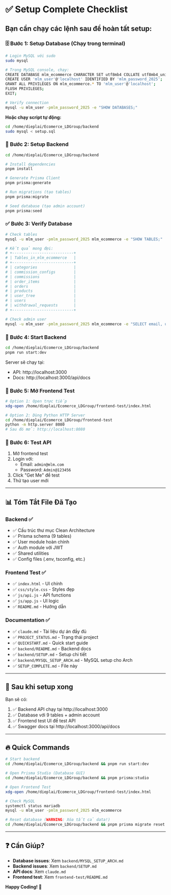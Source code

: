 # ✅ Setup Complete Checklist

## Bạn cần chạy các lệnh sau để hoàn tất setup:

### 🗄️ Bước 1: Setup Database (Chạy trong terminal)

```bash
# Login MySQL với sudo
sudo mysql

# Trong MySQL console, chạy:
CREATE DATABASE mlm_ecommerce CHARACTER SET utf8mb4 COLLATE utf8mb4_unicode_ci;
CREATE USER 'mlm_user'@'localhost' IDENTIFIED BY 'mlm_password_2025';
GRANT ALL PRIVILEGES ON mlm_ecommerce.* TO 'mlm_user'@'localhost';
FLUSH PRIVILEGES;
EXIT;

# Verify connection
mysql -u mlm_user -pmlm_password_2025 -e "SHOW DATABASES;"
```

**Hoặc chạy script tự động:**
```bash
cd /home/dieplai/Ecomerce_LDGroup/backend
sudo mysql < setup.sql
```

### 🔧 Bước 2: Setup Backend

```bash
cd /home/dieplai/Ecomerce_LDGroup/backend

# Install dependencies
pnpm install

# Generate Prisma Client
pnpm prisma:generate

# Run migrations (tạo tables)
pnpm prisma:migrate

# Seed database (tạo admin account)
pnpm prisma:seed
```

### ✅ Bước 3: Verify Database

```bash
# Check tables
mysql -u mlm_user -pmlm_password_2025 mlm_ecommerce -e "SHOW TABLES;"

# Kết quả mong đợi:
# +---------------------------+
# | Tables_in_mlm_ecommerce   |
# +---------------------------+
# | categories                |
# | commission_configs        |
# | commissions               |
# | order_items               |
# | orders                    |
# | products                  |
# | user_tree                 |
# | users                     |
# | withdrawal_requests       |
# +---------------------------+

# Check admin user
mysql -u mlm_user -pmlm_password_2025 mlm_ecommerce -e "SELECT email, username, role FROM users WHERE role='ADMIN';"
```

### 🚀 Bước 4: Start Backend

```bash
cd /home/dieplai/Ecomerce_LDGroup/backend
pnpm run start:dev
```

Server sẽ chạy tại:
- API: http://localhost:3000
- Docs: http://localhost:3000/api/docs

### 🎨 Bước 5: Mở Frontend Test

```bash
# Option 1: Open trực tiếp
xdg-open /home/dieplai/Ecomerce_LDGroup/frontend-test/index.html

# Option 2: Dùng Python HTTP Server
cd /home/dieplai/Ecomerce_LDGroup/frontend-test
python -m http.server 8080
# Sau đó mở: http://localhost:8080
```

### 🎯 Bước 6: Test API

1. Mở frontend test
2. Login với:
   - Email: `admin@mlm.com`
   - Password: `Admin@123456`
3. Click "Get Me" để test
4. Thử tạo user mới

---

## 📊 Tóm Tắt File Đã Tạo

### Backend ✅
- ✅ Cấu trúc thư mục Clean Architecture
- ✅ Prisma schema (9 tables)
- ✅ User module hoàn chỉnh
- ✅ Auth module với JWT
- ✅ Shared utilities
- ✅ Config files (.env, tsconfig, etc.)

### Frontend Test ✅
- ✅ `index.html` - UI chính
- ✅ `css/style.css` - Styles đẹp
- ✅ `js/api.js` - API functions
- ✅ `js/app.js` - UI logic
- ✅ `README.md` - Hướng dẫn

### Documentation ✅
- ✅ `claude.md` - Tài liệu dự án đầy đủ
- ✅ `PROJECT_STATUS.md` - Trạng thái project
- ✅ `QUICKSTART.md` - Quick start guide
- ✅ `backend/README.md` - Backend docs
- ✅ `backend/SETUP.md` - Setup chi tiết
- ✅ `backend/MYSQL_SETUP_ARCH.md` - MySQL setup cho Arch
- ✅ `SETUP_COMPLETE.md` - File này

---

## 🎉 Sau khi setup xong

Bạn sẽ có:
1. ✅ Backend API chạy tại http://localhost:3000
2. ✅ Database với 9 tables + admin account
3. ✅ Frontend test UI để test API
4. ✅ Swagger docs tại http://localhost:3000/api/docs

---

## 🔥 Quick Commands

```bash
# Start backend
cd /home/dieplai/Ecomerce_LDGroup/backend && pnpm run start:dev

# Open Prisma Studio (Database GUI)
cd /home/dieplai/Ecomerce_LDGroup/backend && pnpm prisma:studio

# Open Frontend Test
xdg-open /home/dieplai/Ecomerce_LDGroup/frontend-test/index.html

# Check MySQL
systemctl status mariadb
mysql -u mlm_user -pmlm_password_2025 mlm_ecommerce

# Reset database (WARNING: Xóa tất cả data!)
cd /home/dieplai/Ecomerce_LDGroup/backend && pnpm prisma migrate reset
```

---

## ❓ Cần Giúp?

- **Database issues**: Xem `backend/MYSQL_SETUP_ARCH.md`
- **Backend issues**: Xem `backend/SETUP.md`
- **API docs**: Xem `claude.md`
- **Frontend test**: Xem `frontend-test/README.md`

**Happy Coding! 🚀**

